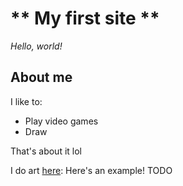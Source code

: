 # ** My first site **

*Hello, world!*

## About me
I like to:
* Play video games
* Draw

That's about it lol

I do art [here](https://www.instagram.com/zaceffaxedee/):
Here's an example! TODO
